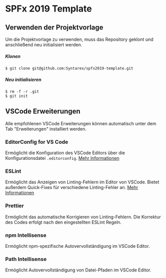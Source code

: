 # SPFx 2019 Template

## Verwenden der Projektvorlage

Um die Projektvorlage zu verwenden, muss das Repository geklont und anschließend neu initialisiert werden.

##### Klonen

```
$ git clone git@github.com:Syntarex/spfx2019-template.git
```

##### Neu initialisieren

```
$ rm -f -r .git
$ git init
```

## VSCode Erweiterungen

Alle empfohlenen VSCode Erweiterungen können automatisch unter dem Tab "Erweiterungen" installiert werden.

### EditorConfig for VS Code

Ermöglicht die Konfiguration des VSCode Editors über die Konfigurationsdatei `.editorconfig`.
[Mehr Informationen](https://editorconfig.org/)

### ESLint

Ermöglicht das Anzeigen von Linting-Fehlern im Editor von VSCode.
Bietet außerdem Quick-Fixes für verschiedene Linting-Fehler an.
[Mehr Informationen](https://eslint.org/)

### Prettier

Ermöglicht das automatische Korrigieren von Linting-Fehlern.
Die Korrektur des Codes erfolgt nach den eingestellten ESLint Regeln.

### npm Intellisense

Ermöglicht npm-spezifische Autovervollständigung im VSCode Editor.

### Path Intellisense

Ermöglicht Autovervollständigung von Datei-Pfaden im VSCode Editor.
